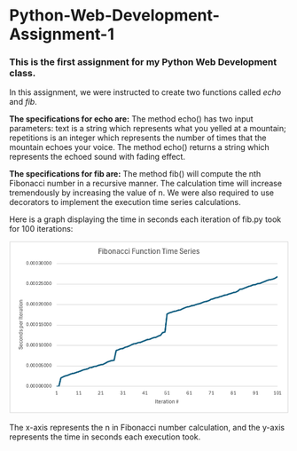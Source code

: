 # Python-Web-Development-Assignment-1

### This is the first assignment for my Python Web Development class.

In this assignment, we were instructed to create two functions called *echo* and *fib*. 

**The specifications for echo are:** The method echo() has two input parameters: text is a string which represents what you yelled at a mountain; repetitions is an integer which represents the number of times that the mountain echoes your voice.
The method echo() returns a string which represents the echoed sound with fading effect.

**The specifications for fib are:** The method fib() will compute the nth Fibonacci number in a recursive manner. The calculation time will increase tremendously by increasing the value of n. We were also required to use decorators to implement the execution time series calculations. 

Here is a graph displaying the time in seconds each iteration of fib.py took for 100 iterations:

![Alt Text](image.png)

The x-axis represents the n in Fibonacci number calculation, and the y-axis represents the time in seconds each execution took.